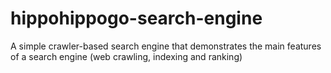 # hippohippogo-search-engine
A simple crawler-based search engine that demonstrates the main features of a search engine (web crawling, indexing and ranking)
